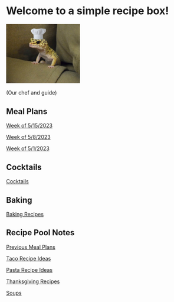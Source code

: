 # Welcome to a simple recipe box!

<img src="./lizard_chef.jpg" alt="Our Hero" width="200"/>

(Our chef and guide) 

## Meal Plans

[Week of 5/15/2023](./mealplan20230515.md)

[Week of 5/8/2023](./mealplan20230508.md)

[Week of 5/1/2023](./mealplan20230501.md)

## Cocktails

[Cocktails](./CockTailIndex.md)

## Baking

[Baking Recipes](./BakingIndex.md)

## Recipe Pool Notes

[Previous Meal Plans](./PreviousMealPlansIndex.md)

[Taco Recipe Ideas](./TacoRecipeIdeas.md)

[Pasta Recipe Ideas](./PastaRecipeIdeas.md)

[Thanksgiving Recipes](./ThanksgivingIndex.md)

[Soups](./SoupIndex.md)
